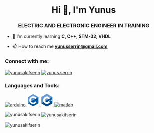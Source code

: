 <h1 align="center">Hi 👋, I'm Yunus</h1>
<h3 align="center">ELECTRIC AND ELECTRONIC ENGINEER IN TRAINING</h3>

- 🌱 I’m currently learning **C, C++, STM-32, VHDL**

- 📫 How to reach me **yunusserrin@gmail.com**

<h3 align="left">Connect with me:</h3>
<p align="left">
<a href="https://linkedin.com/in/yunusakifserin" target="blank"><img align="center" src="https://raw.githubusercontent.com/rahuldkjain/github-profile-readme-generator/master/src/images/icons/Social/linked-in-alt.svg" alt="yunusakifserin" height="30" width="40" /></a>
<a href="https://instagram.com/yunus.serrin" target="blank"><img align="center" src="https://raw.githubusercontent.com/rahuldkjain/github-profile-readme-generator/master/src/images/icons/Social/instagram.svg" alt="yunus.serrin" height="30" width="40" /></a>
</p>

<h3 align="left">Languages and Tools:</h3>
<p align="left"> <a href="https://www.arduino.cc/" target="_blank" rel="noreferrer"> <img src="https://cdn.worldvectorlogo.com/logos/arduino-1.svg" alt="arduino" width="40" height="40"/> </a> <a href="https://www.cprogramming.com/" target="_blank" rel="noreferrer"> <img src="https://raw.githubusercontent.com/devicons/devicon/master/icons/c/c-original.svg" alt="c" width="40" height="40"/> </a> <a href="https://www.w3schools.com/cpp/" target="_blank" rel="noreferrer"> <img src="https://raw.githubusercontent.com/devicons/devicon/master/icons/cplusplus/cplusplus-original.svg" alt="cplusplus" width="40" height="40"/> </a> <a href="https://www.mathworks.com/" target="_blank" rel="noreferrer"> <img src="https://upload.wikimedia.org/wikipedia/commons/2/21/Matlab_Logo.png" alt="matlab" width="40" height="40"/> </a> </p>

<p><img align="left" src="https://github-readme-stats.vercel.app/api/top-langs?username=yunusakifserin&show_icons=true&locale=en&layout=compact" alt="yunusakifserin" /></p>

<p>&nbsp;<img align="center" src="https://github-readme-stats.vercel.app/api?username=yunusakifserin&show_icons=true&locale=en" alt="yunusakifserin" /></p>

<p><img align="center" src="https://github-readme-streak-stats.herokuapp.com/?user=yunusakifserin&" alt="yunusakifserin" /></p>
